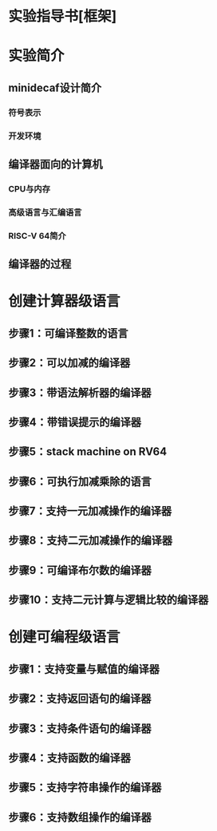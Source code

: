 # 实验指导书[框架]

# 实验简介

## minidecaf设计简介
### 符号表示
### 开发环境

## 编译器面向的计算机
### CPU与内存
### 高级语言与汇编语言
### RISC-V 64简介

## 编译器的过程

# 创建计算器级语言
## 步骤1：可编译整数的语言
## 步骤2：可以加减的编译器
## 步骤3：带语法解析器的编译器
## 步骤4：带错误提示的编译器
## 步骤5：stack machine on RV64
## 步骤6：可执行加减乘除的语言
## 步骤7：支持一元加减操作的编译器
## 步骤8：支持二元加减操作的编译器
## 步骤9：可编译布尔数的编译器
## 步骤10：支持二元计算与逻辑比较的编译器

# 创建可编程级语言
## 步骤1：支持变量与赋值的编译器
## 步骤2：支持返回语句的编译器
## 步骤3：支持条件语句的编译器
## 步骤4：支持函数的编译器
## 步骤5：支持字符串操作的编译器
## 步骤6：支持数组操作的编译器
